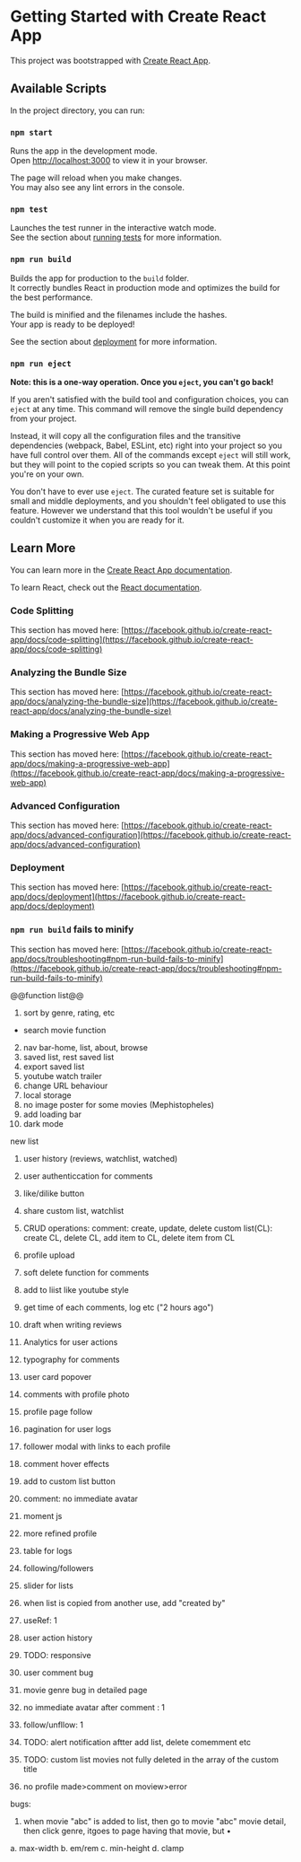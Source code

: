 # Getting Started with Create React App

This project was bootstrapped with [Create React App](https://github.com/facebook/create-react-app).

## Available Scripts

In the project directory, you can run:

### `npm start`

Runs the app in the development mode.\
Open [http://localhost:3000](http://localhost:3000) to view it in your browser.

The page will reload when you make changes.\
You may also see any lint errors in the console.

### `npm test`

Launches the test runner in the interactive watch mode.\
See the section about [running tests](https://facebook.github.io/create-react-app/docs/running-tests) for more information.

### `npm run build`

Builds the app for production to the `build` folder.\
It correctly bundles React in production mode and optimizes the build for the best performance.

The build is minified and the filenames include the hashes.\
Your app is ready to be deployed!

See the section about [deployment](https://facebook.github.io/create-react-app/docs/deployment) for more information.

### `npm run eject`

**Note: this is a one-way operation. Once you `eject`, you can't go back!**

If you aren't satisfied with the build tool and configuration choices, you can `eject` at any time. This command will remove the single build dependency from your project.

Instead, it will copy all the configuration files and the transitive dependencies (webpack, Babel, ESLint, etc) right into your project so you have full control over them. All of the commands except `eject` will still work, but they will point to the copied scripts so you can tweak them. At this point you're on your own.

You don't have to ever use `eject`. The curated feature set is suitable for small and middle deployments, and you shouldn't feel obligated to use this feature. However we understand that this tool wouldn't be useful if you couldn't customize it when you are ready for it.

## Learn More

You can learn more in the [Create React App documentation](https://facebook.github.io/create-react-app/docs/getting-started).

To learn React, check out the [React documentation](https://reactjs.org/).

### Code Splitting

This section has moved here: [https://facebook.github.io/create-react-app/docs/code-splitting](https://facebook.github.io/create-react-app/docs/code-splitting)

### Analyzing the Bundle Size

This section has moved here: [https://facebook.github.io/create-react-app/docs/analyzing-the-bundle-size](https://facebook.github.io/create-react-app/docs/analyzing-the-bundle-size)

### Making a Progressive Web App

This section has moved here: [https://facebook.github.io/create-react-app/docs/making-a-progressive-web-app](https://facebook.github.io/create-react-app/docs/making-a-progressive-web-app)

### Advanced Configuration

This section has moved here: [https://facebook.github.io/create-react-app/docs/advanced-configuration](https://facebook.github.io/create-react-app/docs/advanced-configuration)

### Deployment

This section has moved here: [https://facebook.github.io/create-react-app/docs/deployment](https://facebook.github.io/create-react-app/docs/deployment)

### `npm run build` fails to minify

This section has moved here: [https://facebook.github.io/create-react-app/docs/troubleshooting#npm-run-build-fails-to-minify](https://facebook.github.io/create-react-app/docs/troubleshooting#npm-run-build-fails-to-minify)

@@function list@@
1. sort by genre, rating, etc
- search movie function
2. nav bar-home, list, about, browse
3. saved list, rest saved list
4. export saved list
5. youtube watch trailer
6. change URL behaviour
7. local storage
8. no image poster for some movies (Mephistopheles)
9. add loading bar
10. dark mode

new list
1. user history (reviews, watchlist, watched)
2. user authenticcation for comments
3. like/dilike button
4. share custom list, watchlist

1. CRUD operations:
comment: create, update, delete
custom list(CL): create CL, delete CL, add item to CL, delete item from CL
2. profile upload
3. soft delete function for comments
4. add to liist like youtube style
5. get time of each comments, log etc ("2 hours ago")
6. draft when writing reviews
7. Analytics for user actions
8. typography for comments

9. user card popover
10. comments with profile photo
11. profile page follow 
12. pagination for user logs
13. follower modal with links to each profile
14. comment hover effects
15. add to custom list button
16. comment: no immediate avatar
17. moment js
18. more refined profile
19. table for logs
20. following/followers

21. slider for lists
22. when list is copied from another use, add "created by"
23. useRef: 1
24. user action history
25. TODO: responsive
26. user comment bug
27. movie genre bug in detailed page
28. no immediate avatar after comment : 1
29. follow/unfllow: 1
30. TODO: alert notification aftter add list, delete comemment etc
31. TODO: custom list movies not fully deleted in the array of the custom title
32. no profile made>comment on moview>error


bugs:
1. when movie "abc" is added to list, then go to movie "abc" movie detail, then click genre, itgoes to page having that movie, but •

a. max-width
b. em/rem
c. min-height
d. clamp